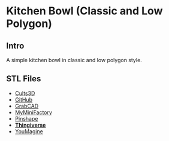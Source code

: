 # Kitchen Bowl (Classic and Low Polygon)

## Intro

A simple kitchen bowl in classic and low polygon style.

## STL Files

 - [Cults3D](https://cults3d.com/en/3d-model/home/kitchen-bowl-classic-and-low-polygon)
 - [GitHub](https://github.com/jgphilpott/things/tree/main/household/kitchen/bowl/stl)
 - [GrabCAD](https://grabcad.com/library/kitchen-bowl-classic-and-low-polygon-1)
 - [MyMiniFactory](https://www.myminifactory.com/object/3d-print-kitchen-bowl-classic-and-low-polygon-229314)
 - [Pinshape](https://pinshape.com/items/111137-3d-printed-kitchen-bowl-classic-and-low-polygon)
 - **[Thingiverse](https://www.thingiverse.com/thing:5415237)**
 - [YouMagine](https://www.youmagine.com/designs/kitchen-bowl-classic-and-low-polygon)
